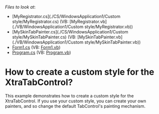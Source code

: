 <!-- default file list -->
*Files to look at*:

* [MyRegistrator.cs](./CS/WindowsApplication1/Custom style/MyRegistrator.cs) (VB: [MyRegistrator.vb](./VB/WindowsApplication1/Custom style/MyRegistrator.vb))
* [MySkinTabPainter.cs](./CS/WindowsApplication1/Custom style/MySkinTabPainter.cs) (VB: [MySkinTabPainter.vb](./VB/WindowsApplication1/Custom style/MySkinTabPainter.vb))
* [Form1.cs](./CS/WindowsApplication1/Form1.cs) (VB: [Form1.vb](./VB/WindowsApplication1/Form1.vb))
* [Program.cs](./CS/WindowsApplication1/Program.cs) (VB: [Program.vb](./VB/WindowsApplication1/Program.vb))
<!-- default file list end -->
# How to create a custom style for the XtraTabControl?


<p>This example demonstrates how to create a custom style for the XtraTabControl. If you use your custom style, you can create your own painters, and so change the default TabControl's painting mechanism.</p>

<br/>



